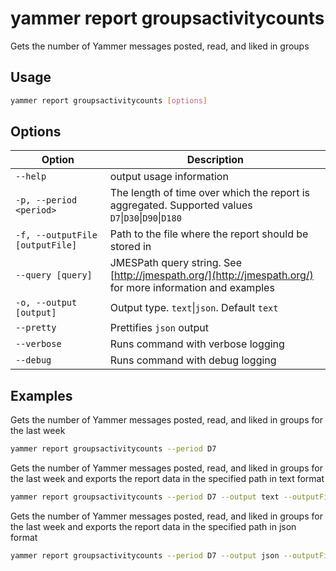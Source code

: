 # yammer report groupsactivitycounts

Gets the number of Yammer messages posted, read, and liked in groups

## Usage

```sh
yammer report groupsactivitycounts [options]
```

## Options

Option|Description
------|-----------
`--help`|output usage information
`-p, --period <period>`|The length of time over which the report is aggregated. Supported values `D7`&#x7c;`D30`&#x7c;`D90`&#x7c;`D180`
`-f, --outputFile [outputFile]`|Path to the file where the report should be stored in
`--query [query]`|JMESPath query string. See [http://jmespath.org/](http://jmespath.org/) for more information and examples
`-o, --output [output]`|Output type. `text`&#x7c;`json`. Default `text`
`--pretty`|Prettifies `json` output
`--verbose`|Runs command with verbose logging
`--debug`|Runs command with debug logging

## Examples

Gets the number of Yammer messages posted, read, and liked in groups for the last week

```sh
yammer report groupsactivitycounts --period D7
```

Gets the number of Yammer messages posted, read, and liked in groups for the last week and exports the report data in the specified path in text format

```sh
yammer report groupsactivitycounts --period D7 --output text --outputFile "groupsactivitycounts.txt"
```

Gets the number of Yammer messages posted, read, and liked in groups for the last week and exports the report data in the specified path in json format

```sh
yammer report groupsactivitycounts --period D7 --output json --outputFile "groupsactivitycounts.json"
```
